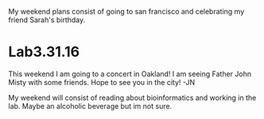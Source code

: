 My weekend plans consist of going to san francisco and celebrating my friend Sarah's birthday. 
# Lab3.31.16
This weekend I am going to a concert in Oakland! I am seeing Father John Misty with some friends. Hope to see you in the city! -JN

My weekend will consist of reading about bioinformatics and working in the lab. Maybe an alcoholic beverage but im not sure.

